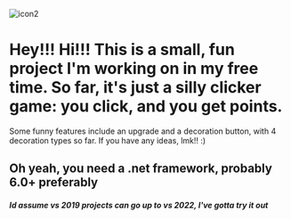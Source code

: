 ![icon2](https://github.com/user-attachments/assets/440bc580-2f77-4e5e-a5e4-d08138961472)

# Hey!!! Hi!!! This is a small, fun project I'm working on in my free time. So far, it's just a silly clicker game: you click, and you get points.
Some funny features include an upgrade and a decoration button, with 4 decoration types so far.
If you have any ideas, lmk!! :)
## Oh yeah, you need a .net framework, probably 6.0+ preferably

##### Id assume vs 2019 projects can go up to vs 2022, I've gotta try it out
